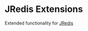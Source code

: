 # JRedis Extensions

Extended functionality for [JRedis]

[JRedis]: http://github.com/alphazero/jredis
